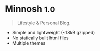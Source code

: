 # Minnosh <small>1.0</small>

> Lifestyle & Personal Blog.

- Simple and lightweight (~18kB gzipped)
- No statically built html files
- Multiple themes
